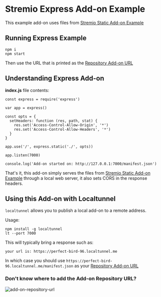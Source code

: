 # Stremio Express Add-on Example

This example add-on uses files from [Stremio Static Add-on Example](https://github.com/Stremio/stremio-static-addon-example)

## Running Express Example

```
npm i
npm start
```

Then use the URL that is printed as the [Repository Add-on URL]()

## Understanding Express Add-on

**index.js** file contents:

```
const express = require('express')

var app = express()

const opts = {
  setHeaders: function (res, path, stat) {
    res.set('Access-Control-Allow-Origin', '*')
    res.set('Access-Control-Allow-Headers', '*')
  }
}
 
app.use('/', express.static('./', opts))

app.listen(7000)

console.log('Add-on started on: http://127.0.0.1:7000/manifest.json')
```

That's it, this add-on simply serves the files from [Stremio Static Add-on Example](https://github.com/Stremio/stremio-static-addon-example) through a local web server, it also sets CORS in the response headers.

## Using this Add-on with Localtunnel

`localtunnel` allows you to publish a local add-on to a remote address.

Usage:

```
npm install -g localtunnel
lt --port 7000
```

This will typically bring a response such as:
```
your url is: https://perfect-bird-96.localtunnel.me
```

In which case you should use `https://perfect-bird-96.localtunnel.me/manifest.json` as your [Repository Add-on URL]()

### Don't know where to add the Add-on Repository URL?

![add-on-repository-url](https://user-images.githubusercontent.com/1777923/43146711-65a33ccc-8f6a-11e8-978e-4c69640e63e3.png)
